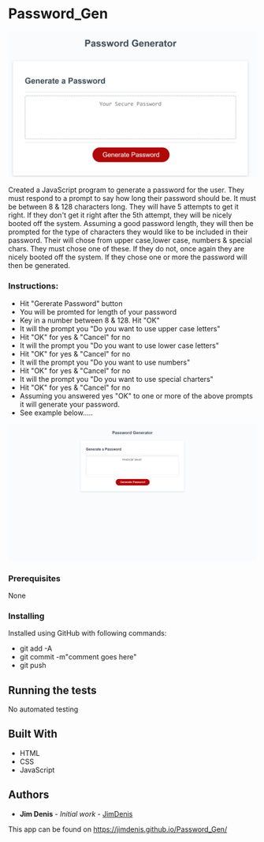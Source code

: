 # Password_Gen

![Alt text](password_gen.png)

Created a JavaScript program to generate a password for the user. They must respond to a prompt to say how long their password should be. It must be between 8 & 128 characters long. They will have 5 attempts to get it right. If they don't get it right after the 5th attempt, they will be nicely booted off the system. Assuming a good password length, they will then be prompted for the type of characters they would like to be included in their password. Their will chose from upper case,lower case, numbers & special chars. They must chose one of these. If they do not, once again they are nicely booted off the system. If they chose one or more the password will then be generated.

### Instructions:

-   Hit "Gererate Password" button
-   You will be promted for length of your password
-   Key in a number between 8 & 128. Hit "OK"
-   It will the prompt you "Do you want to use upper case letters"
-   Hit "OK" for yes & "Cancel" for no
-   It will the prompt you "Do you want to use lower case letters"
-   Hit "OK" for yes & "Cancel" for no
-   It will the prompt you "Do you want to use numbers"
-   Hit "OK" for yes & "Cancel" for no
-   It will the prompt you "Do you want to use special charters"
-   Hit "OK" for yes & "Cancel" for no
-   Assuming you answered yes "OK" to one or more of the above prompts it will generate your password.
-   See example below.....

![Alt text](screencapture-jimdenis-github-io-Password_Gen-1595974932947.png)

### Prerequisites

None

### Installing

Installed using GitHub with following commands:

-   git add -A
-   git commit -m"comment goes here"
-   git push

## Running the tests

No automated testing

## Built With

-   HTML
-   CSS
-   JavaScript

## Authors

-   **Jim Denis** - _Initial work_ - [JimDenis](https://github.com/JimDenis)

This app can be found on https://jimdenis.github.io/Password_Gen/
